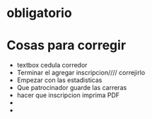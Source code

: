 # obligatorio



<h1> Cosas para corregir </h1>


<ul>

<li>textbox cedula corredor</li>
<li>Terminar el agregar inscripcion//// correjirlo</li>
<li>Empezar con las estadisticas</li>
<li>Que patrocinador guarde las carreras</li>
<li> hacer que inscripcion imprima PDF</li>
<li></li>
<li></li>


</ul>